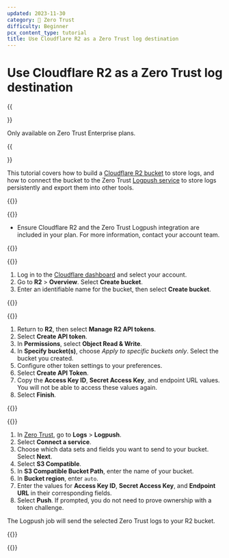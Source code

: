 ```yaml
---
updated: 2023-11-30
category: 🔐 Zero Trust
difficulty: Beginner
pcx_content_type: tutorial
title: Use Cloudflare R2 as a Zero Trust log destination
---
```


# Use Cloudflare R2 as a Zero Trust log destination

{{<Aside type="note">}}

Only available on Zero Trust Enterprise plans.

{{</Aside>}}

This tutorial covers how to build a [Cloudflare R2 bucket](/r2/buckets/) to store logs, and how to connect the bucket to the Zero Trust [Logpush service](/cloudflare-one/insights/logs/logpush/) to store logs persistently and export them into other tools.

{{<tutorial>}}

{{<tutorial-prereqs>}}

- Ensure Cloudflare R2 and the Zero Trust Logpush integration are included in your plan. For more information, contact your account team.

{{</tutorial-prereqs>}}

{{<tutorial-step title="Create a Cloudflare R2 bucket">}}

1. Log in to the [Cloudflare dashboard](https://dash.cloudflare.com/) and select your account.
2. Go to **R2** > **Overview**. Select **Create bucket**.
3. Enter an identifiable name for the bucket, then select **Create bucket**.

{{</tutorial-step>}}

{{<tutorial-step title="Create an R2 API token">}}

1. Return to **R2**, then select **Manage R2 API tokens**.
2. Select **Create API token**.
3. In **Permissions**, select **Object Read & Write**.
4. In **Specify bucket(s)**, choose _Apply to specific buckets only_. Select the bucket you created.
5. Configure other token settings to your preferences.
6. Select **Create API Token**.
7. Copy the **Access Key ID**, **Secret Access Key**, and endpoint URL values. You will not be able to access these values again.
8. Select **Finish**.

{{</tutorial-step>}}

{{<tutorial-step title="Connect a Zero Trust Logpush job">}}

1. In [Zero Trust](https://one.dash.cloudflare.com/), go to **Logs** > **Logpush**.
2. Select **Connect a service**.
3. Choose which data sets and fields you want to send to your bucket. Select **Next**.
4. Select **S3 Compatible**.
5. In **S3 Compatible Bucket Path**, enter the name of your bucket.
6. In **Bucket region**, enter `auto`.
7. Enter the values for **Access Key ID**, **Secret Access Key**, and **Endpoint URL** in their corresponding fields.
8. Select **Push**. If prompted, you do not need to prove ownership with a token challenge.

The Logpush job will send the selected Zero Trust logs to your R2 bucket.

{{</tutorial-step>}}

{{</tutorial>}}
